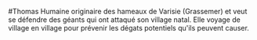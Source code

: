 #Thomas
Humaine originaire des hameaux de Varisie (Grassemer) et veut se défendre des géants qui ont attaqué son village natal. Elle voyage de village en village pour prévenir les dégats potentiels qu'ils peuvent causer.
